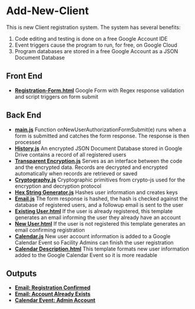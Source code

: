 # Add-New-Client

This is new Client registration system. The system has several benefits:

1. Code editing and testing is done on a free Google Account IDE
2. Event triggers cause the program to run, for free, on Google Cloud
3. Program databases are stored in a free Google Account as a JSON Document Database

## Front End

- [**Registration-Form.html**](./frontend/Registration-Form.html) Google Form with Regex response validation and script triggers on form submit

## Back End

- [**main.js**](./backend/main.js) Function onNewUserAuthorizationFormSubmit(e) runs when a form is submitted and catches the form response. The response is then processed
- [**History.js**](./backend/History.js) An encrypted JSON Document Database stored in Google Drive contains a record of all registered users
- [**Transparent Encryption.js**](./backend/Transparent%20Encryption.js) Serves as an interface between the code and the encrypted data. Records are decrypted and encrypted automatically when records are retrieved or saved
- [**Cryptography.js**](./backend/Cryptography.js) Cryptographic primitives from crypto-js used for the encryption and decryption protocol
- [**Hex String Generator.js**](./backend/Hex%20String%20Generator.js) Hashes user information and creates keys
- [**Email.js**](./backend/Email.js) The form response is hashed, the hash is checked against the database of registered users, and a followup email is sent to the user
- [**Existing User.html**](./backend/Existing%20User.html) If the user is already registered, this template generates an email informing the user they already have an account
- [**New User.html**](./backend/New%20User.html) If the user is not registered this template generates an email confirming registration
- [**Calendar.js**](./backend/Calendar.js) New user account information is added to a Google Calendar Event so Facility Admins can finish the user registration
- [**Calendar Description.html**](./backend/Calendar%20Description.html) This template formats new user information added to the Google Calendar Event so it is more readable

## Outputs

- [**Email: Registration Confirmed**](./outputs/registration-confirmation.pdf)
- [**Email: Account Already Exists**](./outputs/account-already-exists.pdf)
- [**Calendar Event: Admin Account**](./outputs/calendar-event.pdf)
